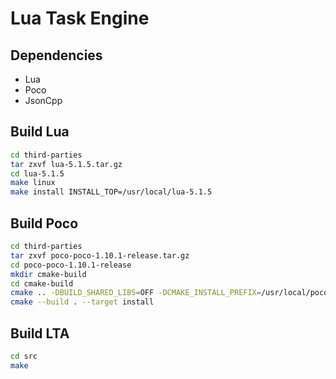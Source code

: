 # Lua Task Engine

## Dependencies

* Lua
* Poco
* JsonCpp

## Build Lua

```bash
cd third-parties
tar zxvf lua-5.1.5.tar.gz
cd lua-5.1.5
make linux
make install INSTALL_TOP=/usr/local/lua-5.1.5
```

## Build Poco

```bash
cd third-parties
tar zxvf poco-poco-1.10.1-release.tar.gz
cd poco-poco-1.10.1-release
mkdir cmake-build
cd cmake-build
cmake .. -DBUILD_SHARED_LIBS=OFF -DCMAKE_INSTALL_PREFIX=/usr/local/poco-1.10.1
cmake --build . --target install
```

## Build LTA

```bash
cd src
make
```
